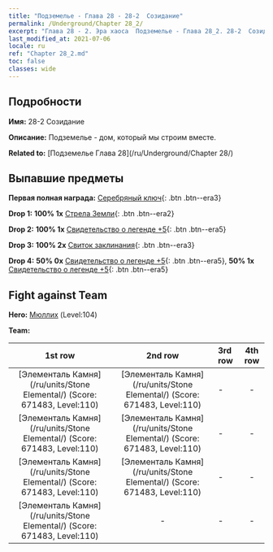 ```yaml
---
title: "Подземелье - Глава 28 - 28-2  Созидание"
permalink: /Underground/Chapter 28_2/
excerpt: "Глава 28 - 2. Эра хаоса  Подземелье - Глава 28_2. 28-2  Созидание"
last_modified_at: 2021-07-06
locale: ru
ref: "Chapter 28_2.md"
toc: false
classes: wide
---
```


## Подробности

 **Имя:** 28-2  Созидание

 **Описание:**       Подземелье - дом, который мы строим вместе.

 **Related to:** [Подземелье Глава 28](/ru/Underground/Chapter 28/)

## Выпавшие предметы

 **Первая полная награда:** [Серебряный ключ](/ItemsRU/con_693/){: .btn .btn--era3}

 **Drop 1:** **100% 1x** [Стрела Земли](/ItemsRU/her_464/){: .btn .btn--era2}

 **Drop 2:** **100% 1x** [Свидетельство о легенде +5](/ItemsRU/mat_102/){: .btn .btn--era5}

 **Drop 3:** **100% 2x** [Свиток заклинания](/ItemsRU/con_694/){: .btn .btn--era3}

 **Drop 4:** **50% 0x** [Свидетельство о легенде +5](/ItemsRU/mat_102/){: .btn .btn--era5}, **50% 1x** [Свидетельство о легенде +5](/ItemsRU/mat_102/){: .btn .btn--era5}


## Fight against Team
 **Hero:** [Мюллих](/ru/heroes/Mullich/) (Level:104)

 **Team:**


  | 1st row | 2nd row | 3rd row | 4th row |
  |:----:|:----:|:----|:----:|
  | [Элементаль Камня](/ru/units/Stone Elemental/) (Score: 671483, Level:110)  | [Элементаль Камня](/ru/units/Stone Elemental/) (Score: 671483, Level:110)  | - | - |
  | [Элементаль Камня](/ru/units/Stone Elemental/) (Score: 671483, Level:110)  | [Элементаль Камня](/ru/units/Stone Elemental/) (Score: 671483, Level:110)  | - | - |
  | [Элементаль Камня](/ru/units/Stone Elemental/) (Score: 671483, Level:110)  | [Элементаль Камня](/ru/units/Stone Elemental/) (Score: 671483, Level:110)  | - | - |
  | [Элементаль Камня](/ru/units/Stone Elemental/) (Score: 671483, Level:110)  | - | - | - |


